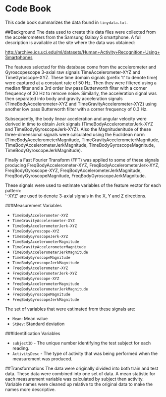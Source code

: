 # Code Book
This code book summarizes the data found in `tinydata.txt`.

##Background
The data used to create this data files were collected from the accelerometers from the Samsung Galaxy S smartphone. A full description is available at the site where the data was obtained:

http://archive.ics.uci.edu/ml/datasets/Human+Activity+Recognition+Using+Smartphones

The features selected for this database come from the accelerometer and Gyroscopescope 3-axial raw signals TimeAccelerometer-XYZ and TimeGyroscope-XYZ. These time domain signals (prefix 't' to denote time) were captured at a constant rate of 50 Hz. Then they were filtered using a median filter and a 3rd order low pass Butterworth filter with a corner frequency of 20 Hz to remove noise. Similarly, the acceleration signal was then separated into body and gravity acceleration signals (TimeBodyAccelerometer-XYZ and TimeGravityAccelerometer-XYZ) using another low pass Butterworth filter with a corner frequency of 0.3 Hz. 

Subsequently, the body linear acceleration and angular velocity were derived in time to obtain Jerk signals (TimeBodyAccelerometerJerk-XYZ and TimeBodyGyroscopeJerk-XYZ). Also the Magnitudenitude of these three-dimensional signals were calculated using the Euclidean norm (TimeBodyAccelerometerMagnitude, TimeGravityAccelerometerMagnitude, TimeBodyAccelerometerJerkMagnitude, TimeBodyGyroscopeMagnitude, TimeBodyGyroscopeJerkMagnitude). 

Finally a Fast Fourier Transform (FFT) was applied to some of these signals producing FreqBodyAccelerometer-XYZ, FreqBodyAccelerometerJerk-XYZ, FreqBodyGyroscope-XYZ, FreqBodyAccelerometerJerkMagnitude, FreqBodyGyroscopeMagnitude, FreqBodyGyroscopeJerkMagnitude. 

These signals were used to estimate variables of the feature vector for each pattern:  
'-XYZ' are used to denote 3-axial signals in the X, Y and Z directions.

###Measurement Variables
* `TimeBodyAccelerometer-XYZ`
* `TimeGravityAccelerometer-XYZ`
* `TimeBodyAccelerometerJerk-XYZ`
* `TimeBodyGyroscope-XYZ`
* `TimeBodyGyroscopeJerk-XYZ`
* `TimeBodyAccelerometerMagnitude`
* `TimeGravityAccelerometerMagnitude`
* `TimeBodyAccelerometerJerkMagnitude`
* `TimeBodyGyroscopeMagnitude`
* `TimeBodyGyroscopeJerkMagnitude`
* `FreqBodyAccelerometer-XYZ`
* `FreqBodyAccelerometerJerk-XYZ`
* `FreqBodyGyroscope-XYZ`
* `FreqBodyAccelerometerMagnitude`
* `FreqBodyAccelerometerJerkMagnitude`
* `FreqBodyGyroscopeMagnitude`
* `FreqBodyGyroscopeJerkMagnitude`

The set of variables that were estimated from these signals are:
* `Mean`: Mean value
* `StDev`: Standard deviation

###Identification Variables
* `subjectID` - The unique number identifying the test subject for each reading.
* `ActivityDesc` - The type of activity that was being performed when the measurement was produced.

##Transformations
The data were originally divided into both train and test data.  These data were combined into one set of data.  A mean statistic for each measurement variable was calculated by subject then activity.  Variable names were cleaned up relative to the original data to make the names more descriptive.
